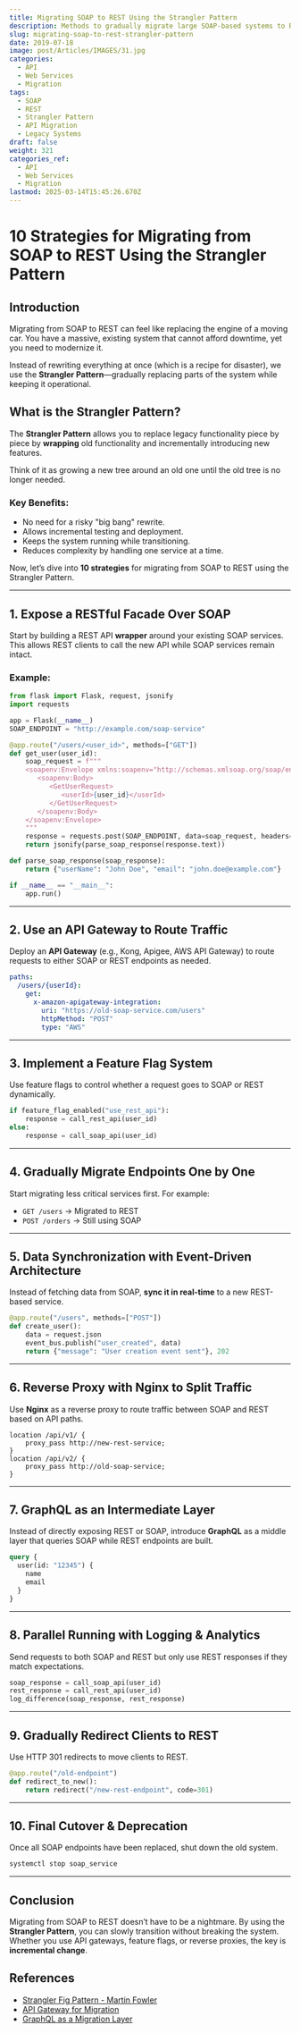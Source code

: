 ```yaml
---
title: Migrating SOAP to REST Using the Strangler Pattern
description: Methods to gradually migrate large SOAP-based systems to REST using the Strangler Pattern.
slug: migrating-soap-to-rest-strangler-pattern
date: 2019-07-18
image: post/Articles/IMAGES/31.jpg
categories:
  - API
  - Web Services
  - Migration
tags:
  - SOAP
  - REST
  - Strangler Pattern
  - API Migration
  - Legacy Systems
draft: false
weight: 321
categories_ref:
  - API
  - Web Services
  - Migration
lastmod: 2025-03-14T15:45:26.670Z
---
```

# 10 Strategies for Migrating from SOAP to REST Using the Strangler Pattern

## Introduction

Migrating from SOAP to REST can feel like replacing the engine of a moving car. You have a massive, existing system that cannot afford downtime, yet you need to modernize it.

Instead of rewriting everything at once (which is a recipe for disaster), we use the **Strangler Pattern**—gradually replacing parts of the system while keeping it operational.

## What is the Strangler Pattern?

The **Strangler Pattern** allows you to replace legacy functionality piece by piece by **wrapping** old functionality and incrementally introducing new features.

Think of it as growing a new tree around an old one until the old tree is no longer needed.

### Key Benefits:

* No need for a risky "big bang" rewrite.
* Allows incremental testing and deployment.
* Keeps the system running while transitioning.
* Reduces complexity by handling one service at a time.

Now, let’s dive into **10 strategies** for migrating from SOAP to REST using the Strangler Pattern.

***

## 1. **Expose a RESTful Facade Over SOAP**

Start by building a REST API **wrapper** around your existing SOAP services. This allows REST clients to call the new API while SOAP services remain intact.

### Example:

```python
from flask import Flask, request, jsonify
import requests

app = Flask(__name__)
SOAP_ENDPOINT = "http://example.com/soap-service"

@app.route("/users/<user_id>", methods=["GET"])
def get_user(user_id):
    soap_request = f"""
    <soapenv:Envelope xmlns:soapenv="http://schemas.xmlsoap.org/soap/envelope/">
       <soapenv:Body>
          <GetUserRequest>
             <userId>{user_id}</userId>
          </GetUserRequest>
       </soapenv:Body>
    </soapenv:Envelope>
    """
    response = requests.post(SOAP_ENDPOINT, data=soap_request, headers={"Content-Type": "text/xml"})
    return jsonify(parse_soap_response(response.text))

def parse_soap_response(soap_response):
    return {"userName": "John Doe", "email": "john.doe@example.com"}

if __name__ == "__main__":
    app.run()
```

***

## 2. **Use an API Gateway to Route Traffic**

Deploy an **API Gateway** (e.g., Kong, Apigee, AWS API Gateway) to route requests to either SOAP or REST endpoints as needed.

```yaml
paths:
  /users/{userId}:
    get:
      x-amazon-apigateway-integration:
        uri: "https://old-soap-service.com/users"
        httpMethod: "POST"
        type: "AWS"
```

***

## 3. **Implement a Feature Flag System**

Use feature flags to control whether a request goes to SOAP or REST dynamically.

```python
if feature_flag_enabled("use_rest_api"):
    response = call_rest_api(user_id)
else:
    response = call_soap_api(user_id)
```

***

## 4. **Gradually Migrate Endpoints One by One**

Start migrating less critical services first. For example:

* `GET /users` → Migrated to REST
* `POST /orders` → Still using SOAP

***

## 5. **Data Synchronization with Event-Driven Architecture**

Instead of fetching data from SOAP, **sync it in real-time** to a new REST-based service.

```python
@app.route("/users", methods=["POST"])
def create_user():
    data = request.json
    event_bus.publish("user_created", data)
    return {"message": "User creation event sent"}, 202
```

***

## 6. **Reverse Proxy with Nginx to Split Traffic**

Use **Nginx** as a reverse proxy to route traffic between SOAP and REST based on API paths.

```nginx
location /api/v1/ {
    proxy_pass http://new-rest-service;
}
location /api/v2/ {
    proxy_pass http://old-soap-service;
}
```

***

## 7. **GraphQL as an Intermediate Layer**

Instead of directly exposing REST or SOAP, introduce **GraphQL** as a middle layer that queries SOAP while REST endpoints are built.

```graphql
query {
  user(id: "12345") {
    name
    email
  }
}
```

***

## 8. **Parallel Running with Logging & Analytics**

Send requests to both SOAP and REST but only use REST responses if they match expectations.

```python
soap_response = call_soap_api(user_id)
rest_response = call_rest_api(user_id)
log_difference(soap_response, rest_response)
```

***

## 9. **Gradually Redirect Clients to REST**

Use HTTP 301 redirects to move clients to REST.

```python
@app.route("/old-endpoint")
def redirect_to_new():
    return redirect("/new-rest-endpoint", code=301)
```

***

## 10. **Final Cutover & Deprecation**

Once all SOAP endpoints have been replaced, shut down the old system.

```bash
systemctl stop soap_service
```

***

## Conclusion

Migrating from SOAP to REST doesn’t have to be a nightmare. By using the **Strangler Pattern**, you can slowly transition without breaking the system. Whether you use API gateways, feature flags, or reverse proxies, the key is **incremental change**.

## References

* [Strangler Fig Pattern - Martin Fowler](https://martinfowler.com/bliki/StranglerFigApplication.html)
* [API Gateway for Migration](https://aws.amazon.com/api-gateway/)
* [GraphQL as a Migration Layer](https://graphql.org/)
